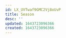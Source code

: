 ```yaml
---
id: LX_UVTwaf9GMC2Vj8oUvP
title: Season
desc: ''
updated: 1643723096366
created: 1643723096366
---
```


